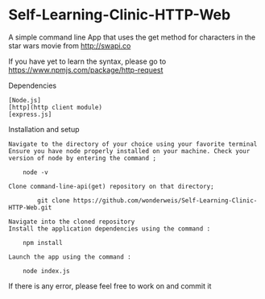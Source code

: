 # Self-Learning-Clinic-HTTP-Web
A simple command line App that uses the get method for characters in the star wars movie from http://swapi.co

If you have yet to learn the syntax, please go to
https://www.npmjs.com/package/http-request

Dependencies

    [Node.js]
    [http](http client module)
    [express.js]

Installation and setup

    Navigate to the directory of your choice using your favorite terminal
    Ensure you have node properly installed on your machine. Check your version of node by entering the command ;

        node -v

    Clone command-line-api(get) repository on that directory;

            git clone https://github.com/wonderweis/Self-Learning-Clinic-HTTP-Web.git

    Navigate into the cloned repository
    Install the application dependencies using the command :

        npm install

    Launch the app using the command :

        node index.js


If there is any error, please feel free to work on and commit it
